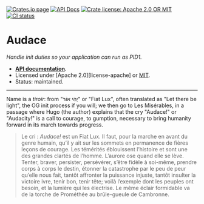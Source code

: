 [![Crates.io page](https://badgen.net/crates/v/audace)](https://crates.io/crates/audace)
[![API Docs](https://docs.rs/audace/badge.svg)][docs]
[![Crate license: Apache 2.0 OR MIT](https://badgen.net/badge/license/Apache%202.0%20or%20MIT)][license]
[![CI status](https://github.com/watchexec/watchexec/actions/workflows/check.yml/badge.svg)](https://github.com/watchexec/watchexec/actions/workflows/check.yml)

# Audace

_Handle init duties so your application can run as PID1._

- **[API documentation][docs]**.
- Licensed under [Apache 2.0][license-apache] or [MIT][license-mit].
- Status: maintained.

[docs]: https://docs.rs/audace
[license]: ../../LICENSE-APACHE
[license-mit]: ../../LICENSE-MIT

---

Name is a _tiroir_: from "יְהִי אוֹר" or "Fiat Lux", often translated as
"Let there be light", the OG init process if you will; we then go to
Les Misérables, in a passage where Hugo (the author) explains that the
cry "Audace!" or "Audacity!" is a call to courage, to gumption, necessary
to bring humanity forward in its march towards progress.

> Le cri : _Audace!_ est un Fiat Lux. Il faut, pour la marche en avant du genre
> humain, qu’il y ait sur les sommets en permanence de fières leçons de
> courage. Les témérités éblouissent l’histoire et sont une des grandes clartés
> de l’homme. L’aurore ose quand elle se lève. Tenter, braver, persister,
> persévérer, s’être fidèle à soi-même, prendre corps à corps le destin,
> étonner la catastrophe par le peu de peur qu’elle nous fait, tantôt affronter
> la puissance injuste, tantôt insulter la victoire ivre, tenir bon, tenir
> tête; voilà l’exemple dont les peuples ont besoin, et la lumière qui les
> électrise. Le même éclair formidable va de la torche de Prométhée au
> brûle-gueule de Cambronne.
